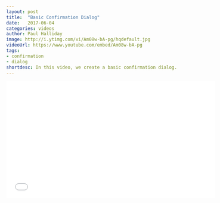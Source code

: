 ```yaml
---
layout: post
title:  "Basic Confirmation Dialog"
date:   2017-06-04
categories: videos
author: Paul Halliday
image: http://i.ytimg.com/vi/Am08w-bA-pg/hqdefault.jpg
videoUrl: https://www.youtube.com/embed/Am08w-bA-pg
tags: 
- confirmation
- dialog
shortdesc: In this video, we create a basic confirmation dialog.
---
```

<iframe width="560" height="315" src="{{ page.videoUrl }}" frameborder="0" allowfullscreen></iframe>
